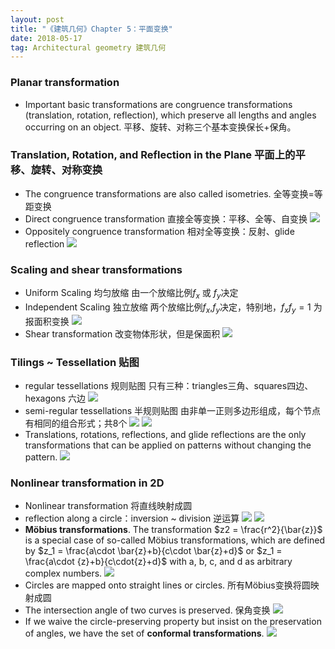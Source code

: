 ```yaml
---
layout: post
title: "《建筑几何》Chapter 5：平面变换"
date: 2018-05-17
tag: Architectural geometry 建筑几何
---
```


### Planar transformation

- Important basic transformations are congruence transformations (translation, rotation,
reflection), which preserve all lengths and angles occurring on an object. 平移、旋转、对称三个基本变换保长+保角。

### Translation, Rotation, and Reflection in the Plane 平面上的平移、旋转、对称变换

- The congruence transformations are also called isometries. 全等变换=等距变换
- Direct congruence transformation 直接全等变换：平移、全等、自变换
![](/images/posts/AG/congruent.png)
- Oppositely congruence transformation 相对全等变换：反射、glide reflection
![](/images/posts/AG/glide.png)

### Scaling and shear transformations

- Uniform Scaling 均匀放缩
由一个放缩比例$f_x$ 或 $f_y$决定
- Independent Scaling 独立放缩
两个放缩比例$f_x$,$f_y$决定，特别地，$f_xf_y=1$ 为报面积变换
![](/images/posts/AG/scaling.png)
- Shear transformation
改变物体形状，但是保面积
![](/images/posts/AG/shear.png)

### Tilings ~ Tessellation 贴图
- regular tessellations 规则贴图
只有三种：triangles三角、squares四边、hexagons 六边
![](/images/posts/AG/regulartiling.png)
- semi-regular tessellations 半规则贴图
由非单一正则多边形组成，每个节点有相同的组合形式；共8个
![](/images/posts/AG/tiling1.png)
![](/images/posts/AG/tiling2.png)
- Translations, rotations, reflections, and glide reflections are the only transformations that can be applied on patterns without changing the pattern.
![](/images/posts/AG/tiling3.png)

### Nonlinear transformation in 2D

- Nonlinear transformation 将直线映射成圆
- reflection along a circle：inversion ~ division 逆运算
![](/images/posts/AG/inversion.png)
![](/images/posts/AG/inversion2.png)
- **Möbius transformations**. The transformation $z2 = \frac{r^2}{\bar{z}}$ is a special case of so-called Möbius transformations, which are defined by $z_1 = \frac{a\cdot \bar{z}+b}{c\cdot \bar{z}+d}$ or
$z_1 = \frac{a\cdot {z}+b}{c\cdot{z}+d}$
with a, b, c, and d as arbitrary complex numbers.
![](/images/posts/AG/mobius.png)
- Circles are mapped onto straight lines or circles. 所有Möbius变换将圆映射成圆
- The intersection angle of two curves is preserved. 保角变换
![](/images/posts/AG/mobius2.png)
- If we waive the circle-preserving property but insist on the preservation of angles, we have the set of **conformal transformations**.
![](/images/posts/AG/conformal.png)
